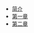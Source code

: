 <!--
 * @Author: your name
 * @Date: 2021-04-02 19:39:52
 * @LastEditTime: 2021-04-02 21:49:34
 * @LastEditors: Please set LastEditors
 * @Description: In User Settings Edit
 * @FilePath: /gitbook/SUMMARY.md
-->
- [简介](README.md)
- [第一章](ch01.md)
- [第二章](ch02.md)

